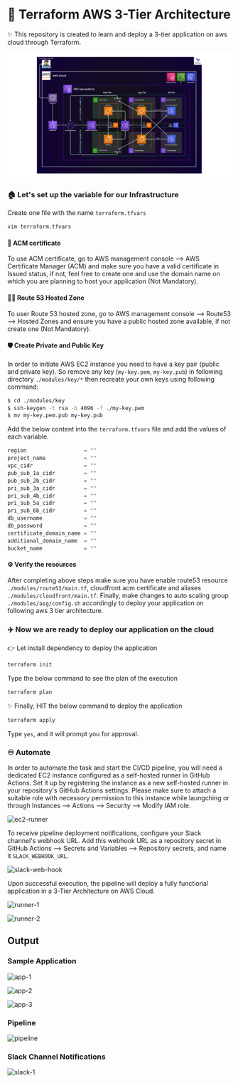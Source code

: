 # 🚀 Terraform AWS 3-Tier Architecture

✨ This repository is created to learn and deploy a 3-tier application on aws cloud through Terraform. 

<img src="https://raw.githubusercontent.com/Roni-Boiz/terraform-aws-3-tier-architecture/refs/heads/main/3TierArch.svg">

### 🏠 Let's set up the variable for our Infrastructure

Create one file with the name `terraform.tfvars`

```sh
vim terraform.tfvars
```

#### 🔐 ACM certificate

To use ACM certificate, go to AWS management console --> AWS Certificate Manager (ACM) and make sure you have a valid certificate in Issued status, if not, feel free to create one and use the domain name on which you are planning to host your application (Not Mandatory).

#### 👨‍💻 Route 53 Hosted Zone

To user Route 53 hosted zone, go to AWS management console --> Route53 --> Hosted Zones and ensure you have a public hosted zone available, if not create one (Not Mandatory).

#### 🛡 Create Private and Public Key

In order to initiate AWS EC2 instance you need to have a key pair (public and private key). So remove any key (`my-key.pem`, `my-key.pub`) in following directory `./modules/key/*` then recreate your own keys using following command:

```bash
$ cd ./modules/key
$ ssh-keygen -t rsa -b 4096 -f ./my-key.pem
$ mv my-key.pem.pub my-key.pub
```

Add the below content into the `terraform.tfvars` file and add the values of each variable.

```javascript
region                  = ""
project_name            = ""
vpc_cidr                = ""
pub_sub_1a_cidr         = ""
pub_sub_2b_cidr         = ""
pri_sub_3a_cidr         = ""
pri_sub_4b_cidr         = ""
pri_sub_5a_cidr         = ""
pri_sub_6b_cidr         = ""
db_username             = ""
db_password             = ""
certificate_domain_name = ""
additional_domain_name  = ""
bucket_name             = ""
```

#### ⚙️ Verify the resources

After completing above steps make sure you have enable route53 resource `./modules/route53/main.tf`, cloudfront acm certificate and aliases `./modules/cloudfront/main.tf`. Finally, make changes to auto scaling group `./modules/asg/config.sh` accordingly to deploy your application on following aws 3 tier architecture.

### ✈️ Now we are ready to deploy our application on the cloud 

👉 Let install dependency to deploy the application 

```sh
terraform init 
```

Type the below command to see the plan of the execution 

```sh
terraform plan
```

✨ Finally, HIT the below command to deploy the application

```sh
terraform apply 
```

Type `yes`, and it will prompt you for approval.

### ♾️ Automate

In order to automate the task and start the CI/CD pipeline, you will need a dedicated EC2 instance configured as a self-hosted runner in GitHub Actions. Set it up by registering the instance as a new self-hosted runner in your repository's GitHub Actions settings. Please make sure to attach a suitable role with necessory permission to this instance while laungching or through Instances --> Actions --> Security --> Modify IAM role.

![ec2-runner](https://github.com/user-attachments/assets/6a046f6e-0cab-4245-bdd0-cc76c8888d80)

To receive pipeline deployment notifications, configure your Slack channel's webhook URL. Add this webhook URL as a repository secret in GitHub Actions --> Secrets and Variables --> Repository secrets, and name it `SLACK_WEBHOOK_URL`.

![slack-web-hook](https://github.com/user-attachments/assets/3c28f8c7-29d9-4933-9548-b9975c89515c)

Upon successful execution, the pipeline will deploy a fully functional application in a 3-Tier Architecture on AWS Cloud.

![runner-1](https://github.com/user-attachments/assets/96b93af5-7e22-40ea-b58f-3de392b5df84)

![runner-2](https://github.com/user-attachments/assets/05afa19a-7a54-401d-86a1-d99810a74eac)

## Output

### Sample Application

![app-1](https://github.com/user-attachments/assets/3c6ee116-207c-4bbe-8784-e07812e52a2c)

![app-2](https://github.com/user-attachments/assets/96f5bc10-6331-411e-af30-faf89ca65168)

![app-3](https://github.com/user-attachments/assets/b973b63d-57a3-4f1b-8ce8-52c3a357d9fc)


### Pipeline

![pipeline](https://github.com/user-attachments/assets/015ee177-a3d0-4d6d-9960-4d1e82cf3e52)


### Slack Channel Notifications

![slack-1](https://github.com/user-attachments/assets/fedce9c4-2b79-486b-90d4-f0d49f06dfe1)
